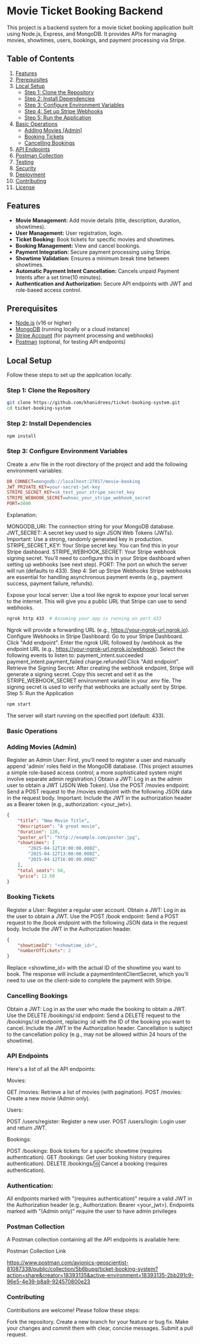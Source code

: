 # Movie Ticket Booking Backend

This project is a backend system for a movie ticket booking application built using Node.js, Express, and MongoDB. It provides APIs for managing movies, showtimes, users, bookings, and payment processing via Stripe.

## Table of Contents

1.  [Features](#features)
2.  [Prerequisites](#prerequisites)
3.  [Local Setup](#local-setup)
    *   [Step 1: Clone the Repository](#step-1-clone-the-repository)
    *   [Step 2: Install Dependencies](#step-2-install-dependencies)
    *   [Step 3: Configure Environment Variables](#step-3-configure-environment-variables)
    *   [Step 4: Set up Stripe Webhooks](#step-4-set-up-stripe-webhooks)
    *   [Step 5: Run the Application](#step-5-run-the-application)
4.  [Basic Operations](#basic-operations)
    *   [Adding Movies (Admin)](#adding-movies-admin)
    *   [Booking Tickets](#booking-tickets)
    *   [Cancelling Bookings](#cancelling-bookings)
5.  [API Endpoints](#api-endpoints)
6.  [Postman Collection](#postman-collection)
7.  [Testing](#testing)
8.  [Security](#security)
9.  [Deployment](#deployment)
10. [Contributing](#contributing)
11. [License](#license)

## Features

*   **Movie Management:** Add movie details (title, description, duration, showtimes).
*   **User Management:** User registration, login.
*   **Ticket Booking:** Book tickets for specific movies and showtimes.
*   **Booking Management:** View and cancel bookings.
*   **Payment Integration:** Secure payment processing using Stripe.
*   **Showtime Validation:** Ensures a minimum break time between showtimes.
*   **Automatic Payment Intent Cancellation:** Cancels unpaid Payment Intents after a set time(10 minutes).
*   **Authentication and Authorization:** Secure API endpoints with JWT and role-based access control.

## Prerequisites

*   [Node.js](https://nodejs.org/) (v16 or higher)
*   [MongoDB](https://www.mongodb.com/) (running locally or a cloud instance)
*   [Stripe Account](https://stripe.com/) (for payment processing and webhooks)
*   [Postman](https://www.postman.com/) (optional, for testing API endpoints)

## Local Setup

Follow these steps to set up the application locally:

### Step 1: Clone the Repository

```bash
git clone https://github.com/khanidrees/ticket-booking-system.git
cd ticket-booking-system
```
### Step 2: Install Dependencies


```bash
npm install
```
### Step 3: Configure Environment Variables
Create a .env file in the root directory of the project and add the following environment variables:

```ini
DB_CONNECT=mongodb://localhost:27017/movie-booking
JWT_PRIVATE_KEY=your-secret-jwt-key
STRIPE_SECRET_KEY=sk_test_your_stripe_secret_key
STRIPE_WEBHOOK_SECRET=whsec_your_stripe_webhook_secret
PORT=3000
```

Explanation:

MONGODB_URI: The connection string for your MongoDB database.
JWT_SECRET: A secret key used to sign JSON Web Tokens (JWTs). Important: Use a strong, randomly generated key in production.
STRIPE_SECRET_KEY: Your Stripe secret key. You can find this in your Stripe dashboard.
STRIPE_WEBHOOK_SECRET: Your Stripe webhook signing secret. You'll need to configure this in your Stripe dashboard when setting up webhooks (see next step).
PORT: The port on which the server will run (defaults to 433).
Step 4: Set up Stripe Webhooks
Stripe webhooks are essential for handling asynchronous payment events (e.g., payment success, payment failure, refunds).

Expose your local server: Use a tool like ngrok to expose your local server to the internet. This will give you a public URL that Stripe can use to send webhooks.
```bash
ngrok http 433  # Assuming your app is running on port 433
```
Ngrok will provide a forwarding URL (e.g., https://your-ngrok-url.ngrok.io).
Configure Webhooks in Stripe Dashboard:
Go to your Stripe Dashboard.
Click "Add endpoint".
Enter the ngrok URL followed by /webhook as the endpoint URL (e.g., https://your-ngrok-url.ngrok.io/webhook).
Select the following events to listen to:
payment_intent.succeeded
payment_intent.payment_failed
charge.refunded
Click "Add endpoint".
Retrieve the Signing Secret: After creating the webhook endpoint, Stripe will generate a signing secret. Copy this secret and set it as the STRIPE_WEBHOOK_SECRET environment variable in your .env file. The signing secret is used to verify that webhooks are actually sent by Stripe.
Step 5: Run the Application

```bash
npm start
```
The server will start running on the specified port (default: 433).

### Basic Operations
### Adding Movies (Admin)
Register an Admin User: First, you'll need to register a user and manually append 'admin' roles field in the MongoDB database. (This project assumes a simple role-based access control; a more sophisticated system might involve separate admin registration.)
Obtain a JWT: Log in as the admin user to obtain a JWT (JSON Web Token).
Use the POST /movies endpoint: Send a POST request to the /movies endpoint with the following JSON data in the request body. Important: Include the JWT in the authorization header as a Bearer token (e.g., authorization: <your_jwt>).
```json
{
    "title": "New Movie Title",
    "description": "A great movie",
    "duration": 120,
    "poster_url": "http://example.com/poster.jpg",
    "showtimes": [
        "2025-04-12T10:00:00.000Z",
        "2025-04-12T13:00:00.000Z",
        "2025-04-12T16:00:00.000Z"
    ],
    "total_seats": 50,
    "price": 12.50
}
```
### Booking Tickets
Register a User: Register a regular user account.
Obtain a JWT: Log in as the user to obtain a JWT.
Use the POST /book endpoint: Send a POST request to the /book endpoint with the following JSON data in the request body. Include the JWT in the Authorization header.

```json
{
    "showtimeId": "<showtime_id>",
    "numberOfTickets": 2
}
```
Replace <showtime_id> with the actual ID of the showtime you want to book. The response will include a paymentIntentClientSecret, which you'll need to use on the client-side to complete the payment with Stripe.
### Cancelling Bookings
Obtain a JWT: Log in as the user who made the booking to obtain a JWT.
Use the DELETE /bookings/:id endpoint: Send a DELETE request to the /bookings/:id endpoint, replacing :id with the ID of the booking you want to cancel. Include the JWT in the Authorization header. Cancellation is subject to the cancellation policy (e.g., may not be allowed within 24 hours of the showtime).
### API Endpoints
Here's a list of all the API endpoints:

Movies:

GET /movies: Retrieve a list of movies (with pagination).
POST /movies: Create a new movie (Admin only).

Users:

POST /users/register: Register a new user.
POST /users/login: Login user and return JWT.

Bookings:

POST /bookings: Book tickets for a specific showtime (requires authentication).
GET /bookings: Get user booking history (requires authentication).
DELETE /bookings/:id: Cancel a booking (requires authentication).

### Authentication:

All endpoints marked with "(requires authentication)" require a valid JWT in the Authorization header (e.g., Authorization: Bearer <your_jwt>).
Endpoints marked with "(Admin only)" require the user to have admin privileges 
### Postman Collection
A Postman collection containing all the API endpoints is available here:

Postman Collection Link

https://www.postman.com/avionics-geoscientist-81087338/public/collection/5b6bupg/ticket-booking-system?action=share&creator=18393135&active-environment=18393135-2bb291c9-96e5-4e39-b8a9-924570800e23


### Contributing
Contributions are welcome! Please follow these steps:

Fork the repository.
Create a new branch for your feature or bug fix.
Make your changes and commit them with clear, concise messages.
Submit a pull request.